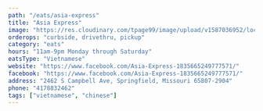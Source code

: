 ```yaml
---
path: "/eats/asia-express"
title: "Asia Express"
image: "https://res.cloudinary.com/tpage99/image/upload/v1587036952/local417eats/Asia-Express.original_1.jpg"
orderops: "curbside, drivethru, pickup"
category: "eats"
hours: "11am-9pm Monday through Saturday"
eatsType: "Vietnamese"
website: "https://www.facebook.com/Asia-Express-1835665249777571/"
facebook: "https://www.facebook.com/Asia-Express-1835665249777571/"
address: "2462 S Campbell Ave, Springfield, Missouri 65807-2904"
phone: "4178832462"
tags: ["vietnamese", "chinese"]
---
```

